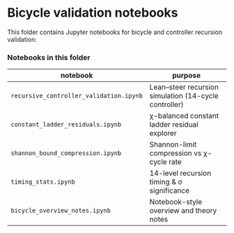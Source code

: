 # Bicycle validation notebooks

This folder contains Jupyter notebooks for bicycle and controller recursion validation:

### Notebooks in this folder
| notebook | purpose |
|----------|---------|
| `recursive_controller_validation.ipynb` | Lean–steer recursion simulation (14-cycle controller) |
| `constant_ladder_residuals.ipynb` | χ-balanced constant ladder residual explorer |
| `shannon_bound_compression.ipynb` | Shannon-limit compression vs χ-cycle rate |
| `timing_stats.ipynb` | 14-level recursion timing & σ significance |
| `bicycle_overview_notes.ipynb` | Notebook-style overview and theory notes |
